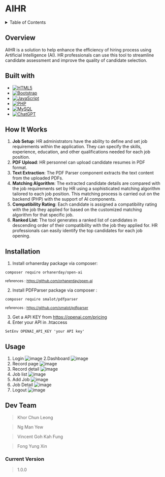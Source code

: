 # AIHR

<details>
  <summary>Table of Contents</summary>
  <ol>
    <li><a href="#overview">overview</a></li>
    <li><a href="#built-with">Built with</a></li>
    <li><a href="#how-it-works">How It Works</a></li>
    <li><a href="#installation">Installation</a></li>
    <li><a href="#usage">Usage</a></li>
    <li><a href="#dev-team">Dev Team</a></li>
    <li><a href="#current-version">Current Version</a></li>
  </ol>
</details>

## Overview
AIHR is a solution to help enhance the efficiency of hiring process using Artificial Intelligence (AI). HR professionals can use this tool to streamline candidate assessment and improve the quality of candidate selection.

## Built with
- [![HTML5](https://img.shields.io/badge/html5-%23E34F26.svg?style=for-the-badge&logo=html5&logoColor=white)](https://html.com/html5/)
- [![Bootstrap](https://img.shields.io/badge/bootstrap-%238511FA.svg?style=for-the-badge&logo=bootstrap&logoColor=white)](https://getbootstrap.com/)
- [![JavaScript](https://img.shields.io/badge/javascript-%23323330.svg?style=for-the-badge&logo=javascript&logoColor=%23F7DF1E)](https://www.javascript.com/)
- [![PHP](https://img.shields.io/badge/php-%23777BB4.svg?style=for-the-badge&logo=php&logoColor=white)](https://www.php.net/)
- [![MySQL](https://img.shields.io/badge/mysql-%2300f.svg?style=for-the-badge&logo=mysql&logoColor=white)](https://www.mysql.com/)
- [![ChatGPT](https://img.shields.io/badge/chatGPT-74aa9c?style=for-the-badge&logo=openai&logoColor=white)](https://openai.com/)

## How It Works
1. **Job Setup**: HR administrators have the ability to define and set job requirements within the application. They can specify the skills, experience, education, and other qualifications needed for each job position.
2. **PDF Upload**: HR personnel can upload candidate resumes in PDF format.
3. **Text Extraction**: The PDF Parser component extracts the text content from the uploaded PDFs.
4. **Matching Algorithm**: The extracted candidate details are compared with the job requirements set by HR using a sophisticated matching algorithm tailored to each job position. This matching process is carried out on the backend (PHP) with the support of AI components.
5. **Compatibility Rating**: Each candidate is assigned a compatibility rating with the job they applied for based on the customized matching algorithm for that specific job.
6. **Ranked List**: The tool generates a ranked list of candidates in descending order of their compatibility with the job they applied for. HR professionals can easily identify the top candidates for each job opening.

## Installation
1. Install orhanerday package via composer:
```
composer require orhanerday/open-ai
```
<sup>references : https://github.com/orhanerday/open-ai</sup>

2. Install PDFParser package via composer :
```
composer require smalot/pdfparser
```
<sup>references : https://github.com/smalot/pdfparser</sup>

3. Get a API KEY from https://openai.com/pricing
4. Enter your API in .htaccess

```
SetEnv OPENAI_API_KEY 'your API key'
```

## Usage

1. Login
   ![image](https://github.com/Leongge/aihr/assets/143370605/8b951fae-ac5e-4bc9-a65e-c7f647592052)
2.Dashboard
   ![image](https://github.com/Leongge/aihr/assets/143370605/f705dd0e-8921-4d62-b654-1d06f7b0e1c2)
3. Record page
   ![image](https://github.com/Leongge/aihr/assets/143370605/77294ea6-2bc2-4a69-8b72-aa7e808c3960)
4. Record detail
   ![image](https://github.com/Leongge/aihr/assets/143370605/6b3dceb8-fffc-4f97-b1e5-d403e50a6226)
5. Job list
   ![image](https://github.com/Leongge/aihr/assets/143370605/bcb0e4c3-0935-4b39-bda5-2b6570200d14)
6. Add Job
   ![image](https://github.com/Leongge/aihr/assets/143370605/f678666b-094f-4bb5-a5ed-c995b5c89980)
7. Job Detail
   ![image](https://github.com/Leongge/aihr/assets/143370605/adf74ca6-f0fc-4f47-8af8-49d42c6699a1)
8. Logout
   ![image](https://github.com/Leongge/aihr/assets/143370605/47bb8a56-33ee-47c1-bb34-c3dc824d354b)

## Dev Team
> Khor Chun Leong

>  Ng Man Yew

>  Vincent Goh Kah Fung

>  Fong Yung Xin

### Current Version
> 1.0.0


